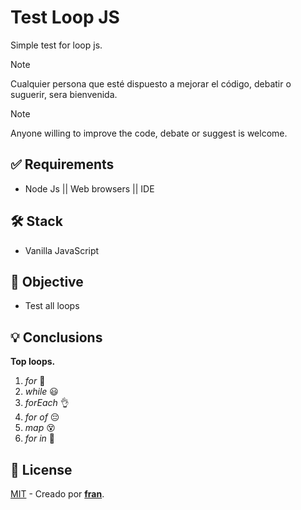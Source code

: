 # Test Loop JS
Simple test for loop js.

> [!NOTE]
> Cualquier persona que esté dispuesto a mejorar el código, debatir o suguerir, sera bienvenida.

> [!NOTE]
> Anyone willing to improve the code, debate or suggest is welcome.

## ✅ Requirements

- Node Js || Web browsers || IDE

## 🛠️ Stack

- Vanilla JavaScript

## 🎯 Objective
 - Test all loops

## 💡 Conclusions
**Top loops.**
1. *for* 🚀
4. *while* 😃
3. *forEach* 👌
2. *for of* 😔
5. *map* 😵
6. *for in* 🤮

## 🔑 License

[MIT](./LICENSE.txt) - Creado por [**fran**](https://francoolivero.com.ar).

